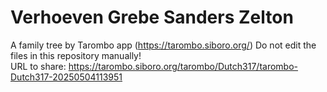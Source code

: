 # Verhoeven Grebe Sanders Zelton
A family tree by Tarombo app (https://tarombo.siboro.org/) 
Do not edit the files in this repository manually!  
URL to share: https://tarombo.siboro.org/tarombo/Dutch317/tarombo-Dutch317-20250504113951